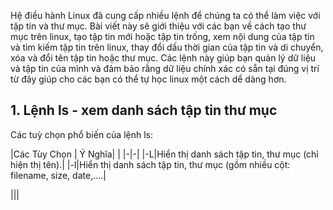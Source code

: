 
Hệ điều hành Linux đã cung cấp nhiều lệnh để chúng ta có thể làm việc với tập tin và thư mục. Bài viết này sẽ giới thiệu với các bạn về cách tạo thư mục trên linux, tạo tập tin mới hoặc tập tin trống, xem nội dung của tập tin và tìm kiếm tập tin trên linux, thay đổi dấu thời gian của tập tin và di chuyển, xóa và đổi tên tập tin hoặc thư mục. Các lệnh này giúp bạn quản lý dữ liệu và tập tin của mình và đảm bảo rằng dữ liệu chính xác có sẵn tại đúng vị trí từ đây giúp cho các bạn có thể tự học linux một cách dể dàng hơn.


## 1. Lệnh ls - xem danh sách tập tin thư mục

Các tuỳ chọn phổ biến của lệnh ls:

|Các Tùy Chọn | Ý Nghĩa| |
|-|-|
|-L|Hiển thị danh sách tập tin, thư mục (chỉ hiện thị tên).|
|-l|Hiển thị danh sách tập tin, thư mục (gồm nhiều cột: filename, size, date,….|

|||


